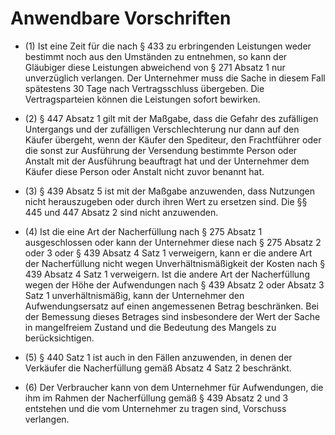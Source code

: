 # Anwendbare Vorschriften

- (1) Ist eine Zeit für die nach § 433 zu erbringenden Leistungen weder bestimmt noch aus den Umständen zu entnehmen, so kann der Gläubiger diese Leistungen abweichend von § 271 Absatz 1 nur unverzüglich verlangen. Der Unternehmer muss die Sache in diesem Fall spätestens 30 Tage nach Vertragsschluss übergeben. Die Vertragsparteien können die Leistungen sofort bewirken.

- (2) § 447 Absatz 1 gilt mit der Maßgabe, dass die Gefahr des zufälligen Untergangs und der zufälligen Verschlechterung nur dann auf den Käufer übergeht, wenn der Käufer den Spediteur, den Frachtführer oder die sonst zur Ausführung der Versendung bestimmte Person oder Anstalt mit der Ausführung beauftragt hat und der Unternehmer dem Käufer diese Person oder Anstalt nicht zuvor benannt hat.

- (3) § 439 Absatz 5 ist mit der Maßgabe anzuwenden, dass Nutzungen nicht herauszugeben oder durch ihren Wert zu ersetzen sind. Die §§ 445 und 447 Absatz 2 sind nicht anzuwenden.

- (4) Ist die eine Art der Nacherfüllung nach § 275 Absatz 1 ausgeschlossen oder kann der Unternehmer diese nach § 275 Absatz 2 oder 3 oder § 439 Absatz 4 Satz 1 verweigern, kann er die andere Art der Nacherfüllung nicht wegen Unverhältnismäßigkeit der Kosten nach § 439 Absatz 4 Satz 1 verweigern. Ist die andere Art der Nacherfüllung wegen der Höhe der Aufwendungen nach § 439 Absatz 2 oder Absatz 3 Satz 1 unverhältnismäßig, kann der Unternehmer den Aufwendungsersatz auf einen angemessenen Betrag beschränken. Bei der Bemessung dieses Betrages sind insbesondere der Wert der Sache in mangelfreiem Zustand und die Bedeutung des Mangels zu berücksichtigen.

- (5) § 440 Satz 1 ist auch in den Fällen anzuwenden, in denen der Verkäufer die Nacherfüllung gemäß Absatz 4 Satz 2 beschränkt.

- (6) Der Verbraucher kann von dem Unternehmer für Aufwendungen, die ihm im Rahmen der Nacherfüllung gemäß § 439 Absatz 2 und 3 entstehen und die vom Unternehmer zu tragen sind, Vorschuss verlangen.


